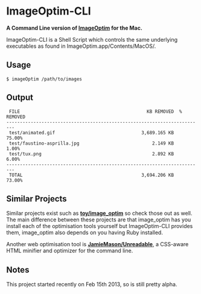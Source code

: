 ImageOptim-CLI
==============

**A Command Line version of [ImageOptim](http://imageoptim.com/) for the Mac.**

ImageOptim-CLI is a Shell Script which controls the same underlying executables as found in ImageOptim.app/Contents/MacOS/.

## Usage

    $ imageOptim /path/to/images

## Output

     FILE                                               KB REMOVED  % REMOVED
    -------------------------------------------------------------------------
     test/animated.gif                                3,689.165 KB     75.00%
     test/faustino-asprilla.jpg                           2.149 KB      1.00%
     test/tux.png                                         2.892 KB      6.00%
    -------------------------------------------------------------------------
     TOTAL                                            3,694.206 KB     73.00%

## Similar Projects

Similar projects exist such as **[toy/image\_optim](https://github.com/toy/image_optim)** so check those out as well. The main difference between these projects are that image_optim has you install each of the optimisation tools yourself but ImageOptim-CLI provides them, image_optim also depends on you having Ruby installed.

Another web optimisation tool is **[JamieMason/Unreadable](https://github.com/JamieMason/Unreadable)**, a CSS-aware HTML minifier and optimizer for the command line.

## Notes

This project started recently on Feb 15th 2013, so is still pretty alpha.
